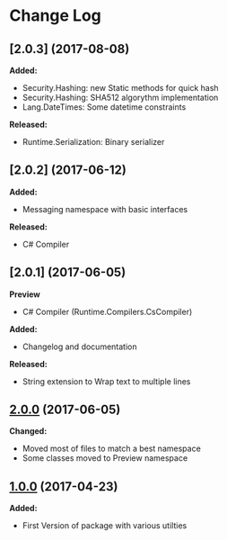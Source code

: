 # Change Log

##  [2.0.3] (2017-08-08)

**Added:**

- Security.Hashing: new Static methods for quick hash
- Security.Hashing: SHA512 algorythm implementation
- Lang.DateTimes: Some datetime constraints

**Released:**

- Runtime.Serialization: Binary serializer

## [2.0.2] (2017-06-12)

**Added:**

- Messaging namespace with basic interfaces

**Released:**

- C# Compiler

## [2.0.1] (2017-06-05)

**Preview**

- C# Compiler (Runtime.Compilers.CsCompiler)

**Added:**

- Changelog and documentation

**Released:**

- String extension to Wrap text to multiple lines


## [2.0.0](https://github.com/grappachu/core/commit/3e12b2f84cbb714d6eff93be4684b2fe93929d8a) (2017-06-05)

**Changed:**

- Moved most of files to match a best namespace
- Some classes moved to Preview namespace

## [1.0.0](https://github.com/grappachu/core/commit/cec2b0d5dbbd5e8703487045f751f28294b4dbf3) (2017-04-23)

**Added:**

- First Version of package with various utilties